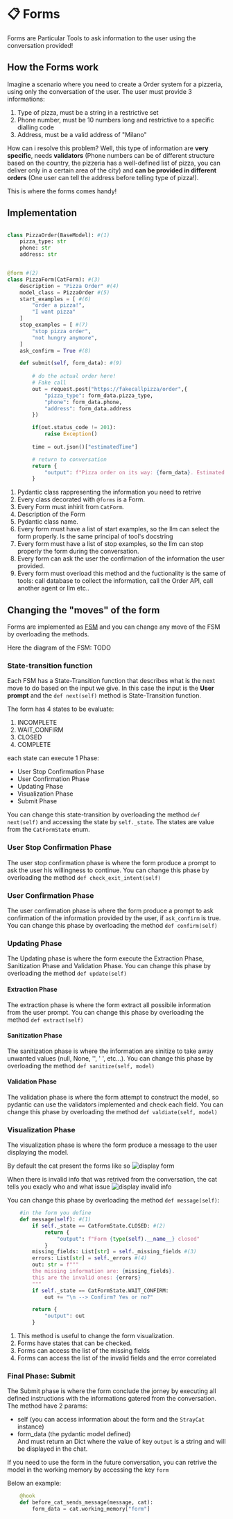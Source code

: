 # 📋 Forms

Forms are Particular Tools to ask information to the user using the conversation provided!

## How the Forms work

Imagine a scenario where you need to create a Order system for a pizzeria, using only the conversation of the user. The user must provide 3 informations:

1. Type of pizza, must be a string in a restrictive set
2. Phone number, must be 10 numbers long and restrictive to a specific dialling code
3. Address, must be a valid address of "Milano"

How can i resolve this problem? Well, this type of information are **very specific**, needs **validators** (Phone numbers can be of different structure based on the country, the pizzeria has a well-defined list of pizza, you can deliver only in a certain area of the city) and **can be provided in different orders** (One user can tell the address before telling type of pizza!).

This is where the forms comes handy!

## Implementation

```python

class PizzaOrder(BaseModel): #(1)
    pizza_type: str
    phone: str
    address: str


@form #(2)
class PizzaForm(CatForm): #(3)
    description = "Pizza Order" #(4)
    model_class = PizzaOrder #(5)
    start_examples = [ #(6)
        "order a pizza!",
        "I want pizza"
    ]
    stop_examples = [ #(7)
        "stop pizza order",
        "not hungry anymore",
    ]
    ask_confirm = True #(8)

    def submit(self, form_data): #(9)
        
        # do the actual order here!
        # Fake call
        out = request.post("https://fakecallpizza/order",{
            "pizza_type": form_data.pizza_type,
            "phone": form_data.phone,
            "address": form_data.address
        })

        if(out.status_code != 201):
            raise Exception()
        
        time = out.json()["estimatedTime"]

        # return to conversation
        return {
            "output": f"Pizza order on its way: {form_data}. Estimated time: {time}"
        }

```

1. Pydantic class rappresenting the information you need to retrive
2. Every class decorated with `@forms` is a Form.
3. Every Form must inhirit from `CatForm`.
4. Description of the Form <!-- , useful to the [tool chain](/conceptual/cheshire_cat/tool_chain/). Is necessary, as it will show up in the Tool chain prompt. It should describe what the form is useful for, so the LLM can select the tool and input it properly. -->
5. Pydantic class name.
6. Every form must have a list of start examples, so the llm can select the form properly. Is the same principal of tool's docstring
7. Every form must have a list of stop examples, so the llm can stop properly the form during the conversation.
8. Every form can ask the user the confirmation of the information the user provided.
9. Every form must overload this method and the fuctionality is the same of tools: call database to collect the information, call the Order API, call another agent or llm etc..

## Changing the "moves" of the form

Forms are implemented as [FSM](https://en.wikipedia.org/wiki/Finite-state_machine) and you can change any move of the FSM by overloading the methods.

Here the diagram of the FSM:
TODO

### State-transition function

Each FSM has a State-Transition function that describes what is the next move to do based on the input we give. In this case the input is the **User prompt** and the `def next(self)` method is State-Transition function.

The form has 4 states to be evaluate:

1. INCOMPLETE
2. WAIT_CONFIRM
3. CLOSED
4. COMPLETE

each state can execute 1 Phase:

- User Stop Confirmation Phase
- User Confirmation Phase
- Updating Phase
- Visualization Phase
- Submit Phase

You can change this state-transition by overloading the method `def next(self)` and accessing the state by `self._state`. The states are value from the `CatFormState` enum.

### User Stop Confirmation Phase

The user stop confirmation phase is where the form produce a prompt to ask the user his willingness to continue. You can change this phase by overloading the method `def check_exit_intent(self)`

### User Confirmation Phase

The user confirmation phase is where the form produce a prompt to ask confirmation of the information provided by the user, if `ask_confirm` is true. You can change this phase by overloading the method `def confirm(self)`

### Updating Phase

The Updating phase is where the form execute the Extraction Phase, Sanitization Phase and Validation Phase. You can change this phase by overloading the method `def update(self)`

#### Extraction Phase

The extraction phase is where the form extract all possibile information from the user prompt. You can change this phase by overloading the method `def extract(self)`

#### Sanitization Phase

The sanitization phase is where the information are sinitize to take away unwanted values (null, None, '', ' ', etc...). You can change this phase by overloading the method `def sanitize(self, model)`

#### Validation Phase

The validation phase is where the form attempt to construct the model, so pydantic can use the validators implemented and check each field. You can change this phase by overloading the method `def valdiate(self, model)`

### Visualization Phase

The visualization phase is where the form produce a message to the user displaying the model.

By default the cat present the forms like so ![display form](../../assets/img/technical/forms/how_is_display.png)

When there is invalid info that was retrived from the conversation, the cat tells you exacly who and what issue ![display invalid info](../../assets/img/technical/forms/how_invalid_is_display.png)

You can change this phase by overloading the method `def message(self)`:

```python
    #in the form you define 
    def message(self): #(1) 
        if self._state == CatFormState.CLOSED: #(2)
            return {
                "output": f"Form {type(self).__name__} closed"
            }
        missing_fields: List[str] = self._missing_fields #(3)
        errors: List[str] = self._errors #(4)
        out: str = f"""
        the missing information are: {missing_fields}.
        this are the invalid ones: {errors}
        """
        if self._state == CatFormState.WAIT_CONFIRM:
            out += "\n --> Confirm? Yes or no?"

        return {
            "output": out
        }

```

1. This method is useful to change the form visualization.
2. Forms have states that can be checked.
3. Forms can access the list of the missing fields
4. Forms can access the list of the invalid fields and the error correlated

### Final Phase: Submit

The Submit phase is where the form conclude the jorney by executing all defined instructions with the informations gatered from the conversation.
The method have 2 params:

- self (you can access information about the form and the `StrayCat` instance)
- form_data (the pydantic model defined)  
And must return an Dict where the value of key `output` is a string and will be displayed in the chat.

If you need to use the form in the future conversation, you can retrive the model in the working memory by accessing the key `form`

Below an example:

```python
    @hook  
    def before_cat_sends_message(message, cat):
        form_data = cat.working_memory["form"]
```
